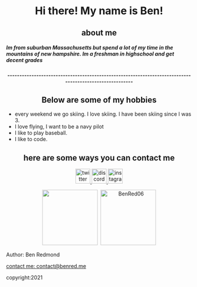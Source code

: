 <h1 align="center">Hi there! My name is Ben!</h1>

<h2 align="center"> about me </h2>
<h5> Im from suburban Massachusetts but spend a lot of my time in the mountains of new hampshire. Im a freshman in highschool and get decent grades</h5>




<h4 align="center">--------------------------------------------------------------------------------------------------------</h4>


<h2 align="center">Below are some of my hobbies</h2>
<p align="center"> 
  <ul>
<li> every weekend we go skiing. I love skiing. I have been skiing since I was 3. </li>
<li> I love flying, I want to be a navy pilot </li>
<li> I like to play baseball.  </li>
<li> I like to code. </li>
</ul>
</a>
    
<h2 align="center">here are some ways you can contact me</h2> 
<p align="center">
  <a href="https://twitter.com/Ben69810452" title="twitter">
        <img src="http://3.bp.blogspot.com/-NxouMmz2bOY/T8_ac97cesI/AAAAAAAAGg0/e3vY1_bdnbE/s1600/Twitter+logo+2012.png" alt="twitter" width="40" height="40" />
    </a>
     <a href="https://discord.gg/hsrnUuJXQk" title="discord">
        <img src="https://maxcdn.icons8.com/Share/icon/Logos/discord_logo1600.png" alt="discord" width="40" height="40" />
    </a>
       <a href="https://www.instagram.com/benred06/" title="instagram">
        <img src="https://upload.wikimedia.org/wikipedia/commons/thumb/e/e7/Instagram_logo_2016.svg/1200px-Instagram_logo_2016.svg.png" alt="instagram" width="40" height="40" />
    </a>


</p>
<p align="center">
    <img height="150px" src="https://github-readme-stats.vercel.app/api?username=BenRed06&show_icons=true&count_private=true&theme=tokyonight&hide=issues,contribs" />&nbsp;
    <img height="150px" src="https://github-readme-stats.vercel.app/api/top-langs/?username=BenRed06&layout=compact&count_private=true&theme=vue-dark" alt="BenRed06" />
</p>


<footer>
  <p>Author: Ben Redmond</p>
  <p><a href="mailto:contact@benred.me">contact me: contact@benred.me</a></p>
  <p>copyright:2021</p>
</footer>
